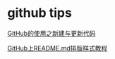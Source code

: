 # github tips

[GitHub的使用之新建与更新代码](http://www.cnblogs.com/len0031/p/5831571.html)

[GitHub上README.md排版样式教程](http://blog.csdn.net/u012067966/article/details/50736647)
